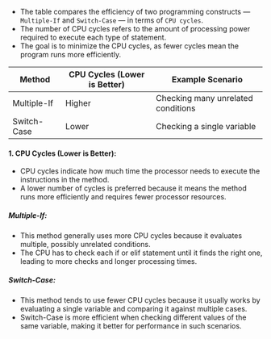 - The table compares the efficiency of two programming constructs — `Multiple-If` and `Switch-Case` — in terms of `CPU cycles`. 
- The number of CPU cycles refers to the amount of processing power required to execute each type of statement. 
- The goal is to minimize the CPU cycles, as fewer cycles mean the program runs more efficiently.

| Method        | CPU Cycles (Lower is Better) | Example Scenario                         |
| ------------- | ---------------------------- | ---------------------------------------- |
| Multiple-If   | Higher                       | Checking many unrelated conditions       |
| Switch-Case   | Lower                        | Checking a single variable               |

#### 1. CPU Cycles (Lower is Better):
- CPU cycles indicate how much time the processor needs to execute the instructions in the method. 
- A lower number of cycles is preferred because it means the method runs more efficiently and requires fewer processor resources.

##### Multiple-If: 
- This method generally uses more CPU cycles because it evaluates multiple, possibly unrelated conditions. 
- The CPU has to check each if or elif statement until it finds the right one, leading to more checks and longer processing times.

##### Switch-Case: 
- This method tends to use fewer CPU cycles because it usually works by evaluating a single variable and comparing it against multiple cases. 
- Switch-Case is more efficient when checking different values of the same variable, making it better for performance in such scenarios.